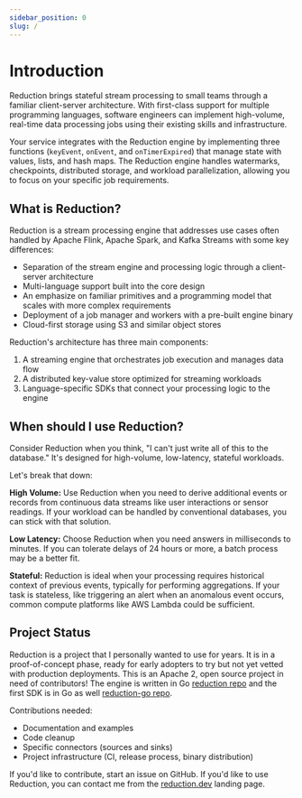 ```yaml
---
sidebar_position: 0
slug: /
---
```


# Introduction

Reduction brings stateful stream processing to small teams through a familiar
client-server architecture. With first-class support for multiple programming
languages, software engineers can implement high-volume, real-time data
processing jobs using their existing skills and infrastructure.

Your service integrates with the Reduction engine by implementing three
functions (`keyEvent`, `onEvent`, and `onTimerExpired`) that manage state with
values, lists, and hash maps. The Reduction engine handles watermarks,
checkpoints, distributed storage, and workload parallelization, allowing you to
focus on your specific job requirements.

## What is Reduction?

Reduction is a stream processing engine that addresses use cases often handled
by Apache Flink, Apache Spark, and Kafka Streams with some key differences:

* Separation of the stream engine and processing logic through a client-server architecture
* Multi-language support built into the core design
* An emphasize on familiar primitives and a programming model that scales with
  more complex requirements
* Deployment of a job manager and workers with a pre-built engine binary
* Cloud-first storage using S3 and similar object stores

Reduction's architecture has three main components:
1. A streaming engine that orchestrates job execution and manages data flow
2. A distributed key-value store optimized for streaming workloads
3. Language-specific SDKs that connect your processing logic to the engine

## When should I use Reduction?

Consider Reduction when you think, "I can't just write all of this to the
database." It's designed for high-volume, low-latency, stateful workloads.

Let's break that down:

**High Volume:** Use Reduction when you need to derive additional events or
records from continuous data streams like user interactions or sensor readings.
If your workload can be handled by conventional databases, you can stick with
that solution.

**Low Latency:** Choose Reduction when you need answers in milliseconds to
minutes. If you can tolerate delays of 24 hours or more, a batch process may be
a better fit.

**Stateful:** Reduction is ideal when your processing requires historical
context of previous events, typically for performing aggregations. If your task
is stateless, like triggering an alert when an anomalous event
occurs, common compute platforms like AWS Lambda could be sufficient.

## Project Status

Reduction is a project that I personally wanted to use for years. It is in a
proof-of-concept phase, ready for early adopters to try but not yet vetted with
production deployments. This is an Apache 2, open source project in need of
contributors! The engine is written in Go [reduction repo][reduction-repo] and
the first SDK is in Go as well [reduction-go repo][reduction-go-repo]. 

Contributions needed:
* Documentation and examples
* Code cleanup
* Specific connectors (sources and sinks)
* Project infrastructure (CI, release process, binary distribution)

If you'd like to contribute, start an issue on GitHub. If you'd like to use
Reduction, you can contact me from the [reduction.dev] landing page.

[reduction-repo]: https://github.com/reduction-dev/reduction
[reduction-go-repo]: https://github.com/reduction-dev/reduction-go
[reduction.dev]: https://reduction.dev
